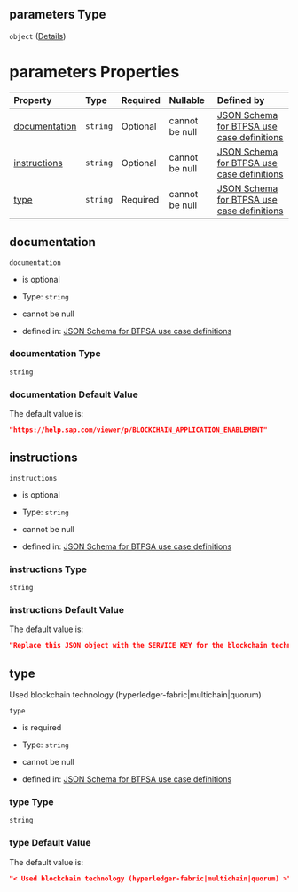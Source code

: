 ## parameters Type

`object` ([Details](btpsa-usecase-properties-services-items-allof-1-then-allof-12-then-allof-0-then-properties-parameters.md))

# parameters Properties

| Property                        | Type     | Required | Nullable       | Defined by                                                                                                                                                                                                                                                                                                    |
| :------------------------------ | :------- | :------- | :------------- | :------------------------------------------------------------------------------------------------------------------------------------------------------------------------------------------------------------------------------------------------------------------------------------------------------------ |
| [documentation](#documentation) | `string` | Optional | cannot be null | [JSON Schema for BTPSA use case definitions](btpsa-usecase-properties-services-items-allof-1-then-allof-12-then-allof-0-then-properties-parameters-properties-documentation.md "undefined#/properties/services/items/allOf/1/then/allOf/12/then/allOf/0/then/properties/parameters/properties/documentation") |
| [instructions](#instructions)   | `string` | Optional | cannot be null | [JSON Schema for BTPSA use case definitions](btpsa-usecase-properties-services-items-allof-1-then-allof-12-then-allof-0-then-properties-parameters-properties-instructions.md "undefined#/properties/services/items/allOf/1/then/allOf/12/then/allOf/0/then/properties/parameters/properties/instructions")   |
| [type](#type)                   | `string` | Required | cannot be null | [JSON Schema for BTPSA use case definitions](btpsa-usecase-properties-services-items-allof-1-then-allof-12-then-allof-0-then-properties-parameters-properties-type.md "undefined#/properties/services/items/allOf/1/then/allOf/12/then/allOf/0/then/properties/parameters/properties/type")                   |

## documentation



`documentation`

*   is optional

*   Type: `string`

*   cannot be null

*   defined in: [JSON Schema for BTPSA use case definitions](btpsa-usecase-properties-services-items-allof-1-then-allof-12-then-allof-0-then-properties-parameters-properties-documentation.md "undefined#/properties/services/items/allOf/1/then/allOf/12/then/allOf/0/then/properties/parameters/properties/documentation")

### documentation Type

`string`

### documentation Default Value

The default value is:

```json
"https://help.sap.com/viewer/p/BLOCKCHAIN_APPLICATION_ENABLEMENT"
```

## instructions



`instructions`

*   is optional

*   Type: `string`

*   cannot be null

*   defined in: [JSON Schema for BTPSA use case definitions](btpsa-usecase-properties-services-items-allof-1-then-allof-12-then-allof-0-then-properties-parameters-properties-instructions.md "undefined#/properties/services/items/allOf/1/then/allOf/12/then/allOf/0/then/properties/parameters/properties/instructions")

### instructions Type

`string`

### instructions Default Value

The default value is:

```json
"Replace this JSON object with the SERVICE KEY for the blockchain technology to which this service must bind."
```

## type

Used blockchain technology (hyperledger-fabric|multichain|quorum)

`type`

*   is required

*   Type: `string`

*   cannot be null

*   defined in: [JSON Schema for BTPSA use case definitions](btpsa-usecase-properties-services-items-allof-1-then-allof-12-then-allof-0-then-properties-parameters-properties-type.md "undefined#/properties/services/items/allOf/1/then/allOf/12/then/allOf/0/then/properties/parameters/properties/type")

### type Type

`string`

### type Default Value

The default value is:

```json
"< Used blockchain technology (hyperledger-fabric|multichain|quorum) >"
```
